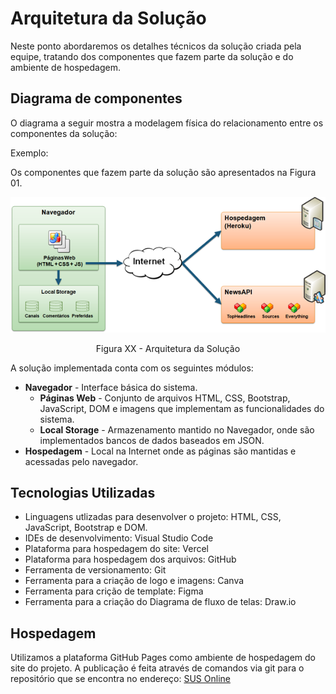 # Arquitetura da Solução

Neste ponto abordaremos os detalhes técnicos da solução criada pela equipe, tratando dos componentes que fazem parte da solução e do ambiente de hospedagem.

## Diagrama de componentes

O diagrama a seguir mostra a modelagem física do relacionamento entre os componentes da solução:

Exemplo:

Os componentes que fazem parte da solução são apresentados na Figura 01.

![Diagrama de Componentes](img/componentes.png)
<center>Figura XX - Arquitetura da Solução</center>

A solução implementada conta com os seguintes módulos:
- **Navegador** - Interface básica do sistema. 
  - **Páginas Web** - Conjunto de arquivos HTML, CSS, Bootstrap, JavaScript, DOM e imagens que implementam as funcionalidades do sistema.
   - **Local Storage** - Armazenamento mantido no Navegador, onde são implementados bancos de dados baseados em JSON.
 - **Hospedagem** - Local na Internet onde as páginas são mantidas e acessadas pelo navegador.

## Tecnologias Utilizadas

- Linguagens utlizadas para desenvolver o projeto: HTML, CSS, JavaScript, Bootstrap e DOM.
- IDEs de desenvolvimento: Visual Studio Code
- Plataforma para hospedagem do site: Vercel
- Plataforma para hospedagem dos arquivos: GitHub
- Ferramenta de versionamento: Git
- Ferramenta para a criação de logo e imagens: Canva
- Ferramenta para crição de template: Figma
- Ferramenta para a criação do Diagrama de fluxo de telas: Draw.io

## Hospedagem

Utilizamos a plataforma GitHub Pages como ambiente de hospedagem do site do projeto. A publicação é feita através de comandos via git para o repositório que se encontra no endereço: 
<a href="https://icei-puc-minas-pmv-ads.github.io/sus_online/">SUS Online</a>
